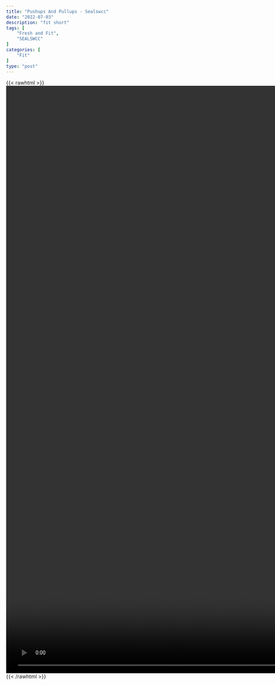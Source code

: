 ```yaml
---
title: "Pushups And Pullups - Sealswcc"
date: "2022-07-03"
description: "fit short"
tags: [
    "Fresh and Fit",
    "SEALSWCC"
]
categories: [
    "Fit"
]
type: "post"
---
```

{{< rawhtml >}}
    <video style="height:40vh;width:auto" overflow="hidden" controls>
        <source src="https://lectures.dev00ps.com/Fit/PODCAST%20Episode%2031%20%7C%20Fitness%20Series%20-%20Push-ups%2C%20Sit-ups%20and%20Pull-ups%20%7C%20SEALSWCC.COM.mp4" type="video/mp4"> 
    </video>
{{< /rawhtml >}}

